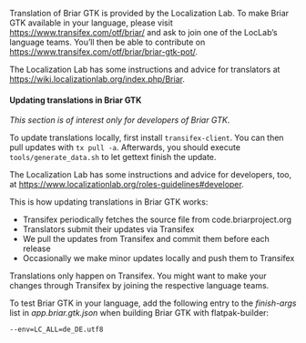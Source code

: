 Translation of Briar GTK is provided by the Localization Lab. To make
Briar GTK available in your language, please visit
https://www.transifex.com/otf/briar/ and ask to join one of the LocLab’s
language teams. You’ll then be able to contribute on
https://www.transifex.com/otf/briar/briar-gtk-pot/.

The Localization Lab has some instructions and advice for
translators at https://wiki.localizationlab.org/index.php/Briar.

#### Updating translations in Briar GTK

_This section is of interest only for developers of Briar GTK_.

To update translations locally, first install `transifex-client`. You can then pull updates with `tx pull -a`.
Afterwards, you should execute `tools/generate_data.sh` to let gettext finish the update.

The Localization Lab has some instructions and advice for
developers, too, at https://www.localizationlab.org/roles-guidelines#developer.

This is how updating translations in Briar GTK works:

* Transifex periodically fetches the source file from code.briarproject.org
* Translators submit their updates via Transifex
* We pull the updates from Transifex and commit them before each release
* Occasionally we make minor updates locally and push them to Transifex

Translations only happen on Transifex. You might want to make your changes through Transifex by joining the respective language teams.

To test Briar GTK in your language, add the following entry to the
_finish-args_ list in _app.briar.gtk.json_ when building Briar GTK with
flatpak-builder:

```
--env=LC_ALL=de_DE.utf8
```
